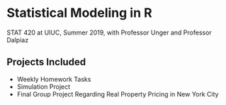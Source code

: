 # Statistical Modeling in R
STAT 420 at UIUC, Summer 2019, with Professor Unger and Professor Dalpiaz

## Projects Included
 - Weekly Homework Tasks
 - Simulation Project
 - Final Group Project Regarding Real Property Pricing in New York City
